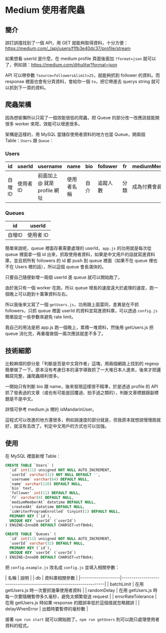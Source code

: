 # Medium 使用者爬蟲

## 簡介

誤打誤撞找到了一個 API，用 GET 就能夠取得資料，十分方便：https://medium.com/_/api/users/f1fb3e40dc37/profile/stream

如果想看 userId 是什麼，在 medium profile 頁面後面加 `?format=json` 就可以了，例如說：https://medium.com/@hulitw?format=json

API 可以帶參數 `?source=followers&limit=25`，就能夠抓到 follower 的資料。而 response 裡面也會有分頁資料，會給你一個 `to`，把它帶進去 querys string 就可以抓到下一頁的資料。

## 爬蟲架構

因為想偷懶所以只寫了一個效能很低的爬蟲，把 Queue 的部分改一改應該就能開很多 worker 來爬，效能可以增進很多。

架構是這樣的，用 MySQL 當儲存使用者資料的地方也當 Queue，開兩個 Table：`Users` 跟 `Queue`：

### Users

| id     | userId    | username                      | name       | bio  | follower | fr   | mediumMemberAt     | createdAt      | isWriterProgramEnrolled |
|--------|-----------|-------------------------------|------------|------|----------|------|--------------------|----------------|-------------------------|
| 自增ID | 使用者 ID | 前面加上 @ 就是 profile 網址  | 使用者名稱 | 自介 | 追蹤人數 | 分類 | 成為付費會員的時間 | 加入會員的時間 |                         |

### Queues

| id     | userId    |
|--------|-----------|
| 自增ID | 使用者 ID |

簡單來說呢，queue 裡面存著需要處理的 userId，`app.js` 的功用就是每次從 queue 裡面拿一個 id 出來，抓取使用者資料，如果是中文用戶的話就寫進資料庫，並且把所有 followers 的 id 都 push 到 queue 裡面（如果不在 queue 裡也不在 Users 裡的話），所以這個 queue 會長滿快的。

只要自己隨便新增一兩個 userId 進 queue 就可以開始跑了。

由於我只有一個 worker 在跑，所以 queue 增長的速度遠大於處理的速度，跑一個晚上可以跑到十萬筆資料左右。

所以我後來又寫了一個 `getUsers.js`，功用跟上面雷同，差異是在不抓 followers，只抓 queue 裡面 userId 的資料並寫進資料庫，可以透過 `config.js` 簡單設定一些參數來避免 rate limit。

我自己的用法是把 app.js 跑一個晚上，累積一堆資料，然後用 getUsers.js 把 queue 消化完，再重複做個一兩次應該就差不多了。

## 技術細節

比較麻煩的部分是「判斷是否是中文寫作者」這塊，用兩個網路上找到的 regexp 簡單做了一下。原本沒有考慮日本的漢字導致抓了一大堆日本人進來，後來才把邏輯寫完整，讓爬蟲順利很多。

一開始只有判斷 bio 跟 name，後來發現這樣很不精準，於是透過 profile 的 API 抓了發表過的文章（或也有可能是回覆過、拍手過之類的），判斷文章標題跟副標題是不是中文。

詳情可參考 medium.js 裡的 isMandarinUser。

這程式可以改進的地方還很多，例如說速度的部分就是，但我原本就想說慢慢跑就好，就沒有去改了。判定中文用戶的方式也可以加強。

## 使用

在 MySQL 裡面新增 Table：

``` sql
CREATE TABLE `Users` (
  `id` int(11) unsigned NOT NULL AUTO_INCREMENT,
  `userId` varchar(32) NOT NULL DEFAULT '',
  `username` varchar(64) DEFAULT NULL,
  `name` varchar(128) DEFAULT NULL,
  `bio` text,
  `follower` int(11) DEFAULT NULL,
  `fr` varchar(8) DEFAULT NULL,
  `mediumMemberAt` datetime DEFAULT NULL,
  `createdAt` datetime DEFAULT NULL,
  `isWriterProgramEnrolled` tinyint(1) DEFAULT NULL,
  PRIMARY KEY (`id`),
  UNIQUE KEY `userId` (`userId`)
) ENGINE=InnoDB DEFAULT CHARSET=utf8mb4;

CREATE TABLE `Queues` (
  `id` int(11) unsigned NOT NULL AUTO_INCREMENT,
  `userId` varchar(32) DEFAULT NULL,
  PRIMARY KEY (`id`),
  UNIQUE KEY `userId` (`userId`)
) ENGINE=InnoDB DEFAULT CHARSET=utf8mb4;
```

把 `config.example.js` 改名成 `config.js` 並填入相關參數：

| 名稱                 | 說明                                                     |
| db                 | 資料庫相關參數                                                      |
|--------------------|---------------------------------------------------------------------|
| batchLimit         | 在用 getUsers.js 時一次要抓幾筆使用者資料                           |
| randomDelay        | 在用 getUsers.js 時每一次要隨機暫停多久毫秒，避免太頻繁發送 request |
| errorRateTolerance | 在用 getUsers.js 時如果 response 的錯誤率低於這個值就忽略錯誤       |
| delayWhenError     | 出錯時要暫停的毫秒數                                                |

接著 `npm run start` 就可以開始跑了。`npm run getUsers` 則可以跑只處理使用者資料的程式。


